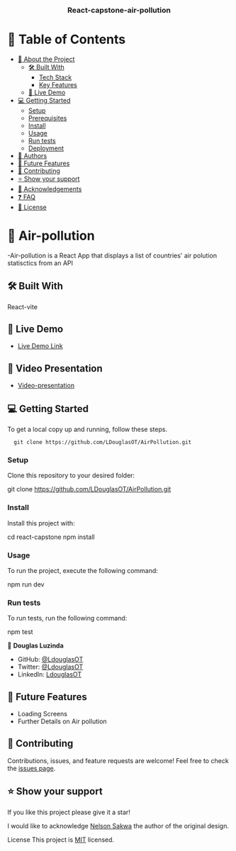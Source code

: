<a name="readme-top"></a>

<div align="center">

  
  <br/>

  <h3><b>React-capstone-air-pollution</b></h3>

</div>


# 📗 Table of Contents

- [📖 About the Project](#about-project)
  - [🛠 Built With](#built-with)
    - [Tech Stack](#tech-stack)
    - [Key Features](#key-features)
  - [🚀 Live Demo](#live-demo)
- [💻 Getting Started](#getting-started)
  - [Setup](#setup)
  - [Prerequisites](#prerequisites)
  - [Install](#install)
  - [Usage](#usage)
  - [Run tests](#run-tests)
  - [Deployment](#triangular_flag_on_post-deployment)
- [👥 Authors](#authors)
- [🔭 Future Features](#future-features)
- [🤝 Contributing](#contributing)
- [⭐️ Show your support](#support)
- [🙏 Acknowledgements](#acknowledgements)
- [❓ FAQ](#faq)
- [📝 License](#license)

<!-- PROJECT DESCRIPTION -->
# 📖 Air-pollution <a name="about-project"></a>
-Air-pollution is a React App  that displays a list of countries' air polution statisctics from an API

## 🛠 Built With <a name="built-with"></a>
 React-vite

## 🚀 Live Demo <a name="live-demo"></a>

- [Live Demo Link](https://zingy-sunflower-582c53.netlify.app)

## 🚀 Video Presentation <a name="live-demo"></a>
- [Video-presentation](https://www.loom.com/share/0a0b49385dc346559e470532fb07619b)

<!-- GETTING STARTED -->
## 💻 Getting Started <a name="getting-started"></a>
To get a local copy up and running, follow these steps.
```
  git clone https://github.com/LDouglasOT/AirPollution.git
```
### Setup
Clone this repository to your desired folder:

  git clone https://github.com/LDouglasOT/AirPollution.git

### Install
Install this project with:

  cd react-capstone
  npm install
### Usage
To run the project, execute the following command:

  npm run dev

### Run tests
To run tests, run the following command:

  npm test

<!-- AUTHORS -->
👤 **Douglas Luzinda**


- GitHub: [@LdouglasOT](https://github.com/LdouglasOT)
- Twitter: [@LdouglasOT](https://twitter.com/LdouglasOT)
- LinkedIn: [LdouglasOT](https://www.linkedin.com/in/LdouglasOT/)
<!-- FUTURE FEATURES -->
## 🔭 Future Features <a name="future-features"></a>
- Loading Screens
- Further Details on Air pollution

<!-- CONTRIBUTING -->
## 🤝 Contributing <a name="contributing"></a>
Contributions, issues, and feature requests are welcome!
Feel free to check the [issues page](https://github.com/LDouglasOT/AirPollution/issues).

<!-- SUPPORT -->
## ⭐️ Show your support <a name="support"></a>
If you like this project please give it a star!

<!-- ACKNOWLEDGEMENTS -->

I would like to acknowledge [Nelson Sakwa](https://www.behance.net/sakwadesignstudio) the author of the original design.

<!-- LICENSE -->
License <a name="license"></a>
This project is [MIT](https://github.com/Daniel-Kigozi/Mobile-First/blob/my-html/LICENSE.md) licensed.